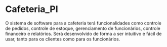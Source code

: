 # Cafeteria_PI
O sistema de software para a cafeteria terá funcionalidades como controle de pedidos, controle de estoque, gerenciamento de funcionários, controle financeiro e relatórios. Será desenvolvido de forma a ser intuitivo e fácil de usar, tanto para os clientes como para os funcionários.
